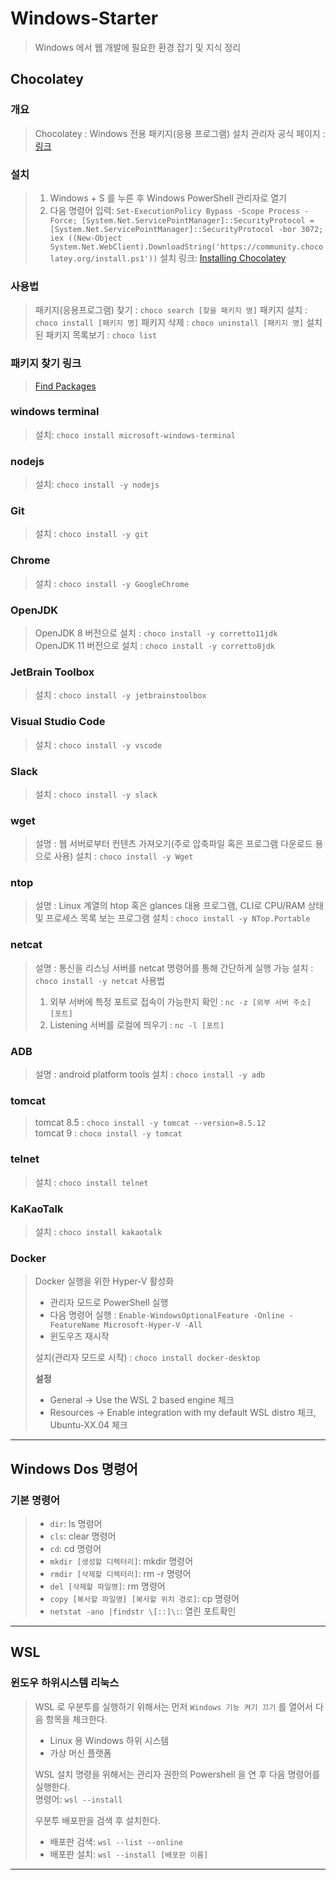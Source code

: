 # Windows-Starter
> Windows 에서 웹 개발에 필요한 환경 잡기 및 지식 정리

## Chocolatey
### 개요
> Chocolatey : Windows 전용 패키지(응용 프로그램) 설치 관리자
> 공식 페이지 : [링크](https://chocolatey.org)

### 설치
> 1. Windows + S 를 누른 후 Windows PowerShell 관리자로 열기   
> 2. 다음 명령어 입력: `Set-ExecutionPolicy Bypass -Scope Process -Force; [System.Net.ServicePointManager]::SecurityProtocol = [System.Net.ServicePointManager]::SecurityProtocol -bor 3072; iex ((New-Object System.Net.WebClient).DownloadString('https://community.chocolatey.org/install.ps1'))`
> 설치 링크: [Installing Chocolatey](https://chocolatey.org/install#install-with-cmdexe)

### 사용법
> 패키지(응용프로그램) 찾기 : `choco search [찾을 패키지 명]`
> 패키지 설치 : `choco install [패키지 명]`
> 패키지 삭제 : `choco uninstall [패키지 명]`
> 설치된 패키지 목록보기 : `choco list`

### 패키지 찾기 링크
> [Find Packages](https://community.chocolatey.org/packages)

### windows terminal
> 설치: `choco install microsoft-windows-terminal`

### nodejs
> 설치: `choco install -y nodejs`

### Git
> 설치 : `choco install -y git`

### Chrome
> 설치 : `choco install -y GoogleChrome`

### OpenJDK
> OpenJDK 8 버전으로 설치 : `choco install -y corretto11jdk`  
> OpenJDK 11 버전으로 설치 : `choco install -y corretto8jdk`  

### JetBrain Toolbox
> 설치 : `choco install -y jetbrainstoolbox`

### Visual Studio Code
> 설치 : `choco install -y vscode`

### Slack
> 설치 : `choco install -y slack`

### wget
> 설명 : 웹 서버로부터 컨텐츠 가져오기(주로 압축파일 혹은 프로그램 다운로드 용으로 사용)
> 설치 : `choco install -y Wget`

### ntop
> 설명 : Linux 계열의 htop 혹은 glances 대용 프로그램, CLI로 CPU/RAM 상태 및 프로세스 목록 보는 프로그램
> 설치 : `choco install -y NTop.Portable`

### netcat 
> 설명 : 통신을 리스닝 서버를 netcat 명령어를 통해 간단하게 실행 가능
> 설치 : `choco install -y netcat`
> 사용법  
> 1. 외부 서버에 특정 포트로 접속이 가능한지 확인 : `nc -z [외부 서버 주소] [포트]`
> 2. Listening 서버를 로컬에 띄우기 : `nc -l [포트]`

### ADB
> 설명 : android platform tools
> 설치 : `choco install -y adb`

### tomcat
> tomcat 8.5 : `choco install -y tomcat --version=8.5.12`  
> tomcat 9 : `choco install -y tomcat`  

### telnet
> 설치 : `choco install telnet`

### KaKaoTalk
> 설치 : `choco install kakaotalk`

### Docker
> Docker 실행을 위한 Hyper-V 활성화 
> * 관리자 모드로 PowerShell 실행
> * 다음 명령어 실행 : `Enable-WindowsOptionalFeature -Online -FeatureName Microsoft-Hyper-V -All`
> * 윈도우즈 재시작
> 
> 설치(관리자 모드로 시작) : `choco install docker-desktop`
> 
> **설정**   
> * General -> Use the WSL 2 based engine 체크
> * Resources -> Enable integration with my default WSL distro 체크, Ubuntu-XX.04 체크

---

## Windows Dos 명령어 
### 기본 명령어
> * `dir`: ls 명령어  
> * `cls`: clear 명령어  
> * `cd`: cd 명령어  
> * `mkdir [생성할 디렉터리]`: mkdir 명령어  
> * `rmdir [삭제할 디렉터리]`: rm -r 명령어  
> * `del [삭제할 파일명]`: rm 명령어
> * `copy [복사할 파일명] [복사할 위치 경로]`: cp 명령어  
> * `netstat -ano |findstr \[::]\:`: 열린 포트확인 

---

## WSL
### 윈도우 하위시스템 리눅스
> WSL 로 우분투를 실행하기 위해서는 먼저 `Windows 기능 켜기 끄기` 를 열어서 다음 항목을 체크한다.  
> * Linux 용 Windows 하위 시스템
> * 가상 머신 플랫폼
> 
> WSL 설치 명령을 위해서는 관리자 권한의 Powershell 을 연 후 다음 명령어를 실행한다.     
> 명령어: `wsl --install`  
> 
> 우분투 배포판을 검색 후 설치한다.
> * 배포판 검색: `wsl --list --online`
> * 배포판 설치: `wsl --install [배포판 이름]`

---

